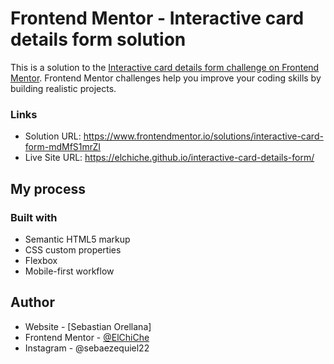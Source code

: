 # Frontend Mentor - Interactive card details form solution

This is a solution to the [Interactive card details form challenge on Frontend Mentor](https://www.frontendmentor.io/challenges/interactive-card-details-form-XpS8cKZDWw). Frontend Mentor challenges help you improve your coding skills by building realistic projects. 

### Links

- Solution URL: https://www.frontendmentor.io/solutions/interactive-card-form-mdMfS1mrZI
- Live Site URL: https://elchiche.github.io/interactive-card-details-form/

## My process

### Built with

- Semantic HTML5 markup
- CSS custom properties
- Flexbox
- Mobile-first workflow

## Author

- Website - [Sebastian Orellana]
- Frontend Mentor - [@ElChiChe](https://www.frontendmentor.io/profile/ElChiChe)
- Instagram - @sebaezequiel22